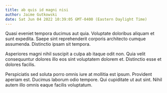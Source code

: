 ```yaml
---
title: ab quis id magni nisi
author: Jaime Gutkowski
date: Sat Jun 04 2022 10:39:05 GMT-0400 (Eastern Daylight Time)
---
```

Quasi eveniet tempora ducimus aut quia. Voluptate doloribus aliquam et sunt expedita. Saepe sint reprehenderit corporis architecto cumque assumenda. Distinctio ipsam sit tempora.

 Asperiores magni nihil suscipit a culpa ab itaque odit non. Quia velit consequuntur dolores illo eos sint voluptatem dolorem et. Distinctio esse et dolores facilis.

 Perspiciatis sed soluta porro omnis iure at mollitia est ipsum. Provident aperiam est. Ducimus laborum odio tempore. Qui cupiditate ut aut sint. Nihil autem illo omnis eaque facilis voluptatum.